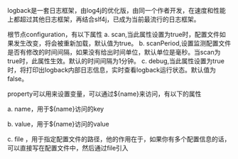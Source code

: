 logback是一套日志框架，由log4j的优化版，由同一个作者开发，在速度和性能上都超过其他日志框架，再结合slf4j，已成为当前最流行的日志框架。

根节点configuration，有以下属性
a. scan,当此属性设置为true时，配置文件如果发生改变，将会被重新加载，默认值为true。
b. scanPeriod,设置监测配置文件是否有修改的时间间隔，如果没有给出时间单位，默认单位是毫秒。当scan为true时，此属性生效。默认的时间间隔为1分钟。
c. debug,当此属性设置为true时，将打印出logback内部日志信息，实时查看logback运行状态。默认值为false。

property可以用来设置变量，可以通过${name}来访问，有以下的属性

a. name，用于${name}访问的key

b. value，用于${name}访问的value

c. file ，用于指定配置文件的路径，他的作用在于，如果你有多个配置信息的话，可以直接写在配置文件中，然后通过file引入